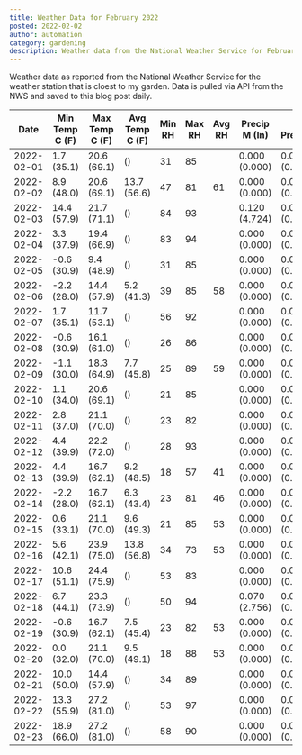 ```yaml
---
title: Weather Data for February 2022
posted: 2022-02-02
author: automation
category: gardening
description: Weather data from the National Weather Service for February 2022
---
```


Weather data as reported from the National Weather Service for the weather station 
that is cloest to my garden. Data is pulled via API from the NWS and saved to this 
blog post daily.

|Date|Min Temp C (F)|Max Temp C (F)|Avg Temp C (F)|Min RH|Max RH|Avg RH|Precip M (In)|Avg Precip/Hr|
|---|---|---|---|---|---|---|---|---|
|2022-02-01|1.7 (35.1)|20.6 (69.1)| ()|31|85||0.000 (0.000)|0.000 (0.000)|
|2022-02-02|8.9 (48.0)|20.6 (69.1)|13.7 (56.6)|47|81|61|0.000 (0.000)|0.000 (0.000)|
|2022-02-03|14.4 (57.9)|21.7 (71.1)| ()|84|93||0.120 (4.724)|0.093 (0.093)|
|2022-02-04|3.3 (37.9)|19.4 (66.9)| ()|83|94||0.000 (0.000)|0.000 (0.000)|
|2022-02-05|-0.6 (30.9)|9.4 (48.9)| ()|31|85||0.000 (0.000)|0.000 (0.000)|
|2022-02-06|-2.2 (28.0)|14.4 (57.9)|5.2 (41.3)|39|85|58|0.000 (0.000)|0.000 (0.000)|
|2022-02-07|1.7 (35.1)|11.7 (53.1)| ()|56|92||0.000 (0.000)|0.000 (0.000)|
|2022-02-08|-0.6 (30.9)|16.1 (61.0)| ()|26|86||0.000 (0.000)|0.000 (0.000)|
|2022-02-09|-1.1 (30.0)|18.3 (64.9)|7.7 (45.8)|25|89|59|0.000 (0.000)|0.000 (0.000)|
|2022-02-10|1.1 (34.0)|20.6 (69.1)| ()|21|85||0.000 (0.000)|0.000 (0.000)|
|2022-02-11|2.8 (37.0)|21.1 (70.0)| ()|23|82||0.000 (0.000)|0.000 (0.000)|
|2022-02-12|4.4 (39.9)|22.2 (72.0)| ()|28|93||0.000 (0.000)|0.000 (0.000)|
|2022-02-13|4.4 (39.9)|16.7 (62.1)|9.2 (48.5)|18|57|41|0.000 (0.000)|0.000 (0.000)|
|2022-02-14|-2.2 (28.0)|16.7 (62.1)|6.3 (43.4)|23|81|46|0.000 (0.000)|0.000 (0.000)|
|2022-02-15|0.6 (33.1)|21.1 (70.0)|9.6 (49.3)|21|85|53|0.000 (0.000)|0.000 (0.000)|
|2022-02-16|5.6 (42.1)|23.9 (75.0)|13.8 (56.8)|34|73|53|0.000 (0.000)|0.000 (0.000)|
|2022-02-17|10.6 (51.1)|24.4 (75.9)| ()|53|83||0.000 (0.000)|0.000 (0.000)|
|2022-02-18|6.7 (44.1)|23.3 (73.9)| ()|50|94||0.070 (2.756)|0.061 (0.061)|
|2022-02-19|-0.6 (30.9)|16.7 (62.1)|7.5 (45.4)|23|82|53|0.000 (0.000)|0.000 (0.000)|
|2022-02-20|0.0 (32.0)|21.1 (70.0)|9.5 (49.1)|18|88|53|0.000 (0.000)|0.000 (0.000)|
|2022-02-21|10.0 (50.0)|14.4 (57.9)| ()|34|89||0.000 (0.000)|0.000 (0.000)|
|2022-02-22|13.3 (55.9)|27.2 (81.0)| ()|53|97||0.000 (0.000)|0.000 (0.000)|
|2022-02-23|18.9 (66.0)|27.2 (81.0)| ()|58|90||0.000 (0.000)|0.000 (0.000)|
